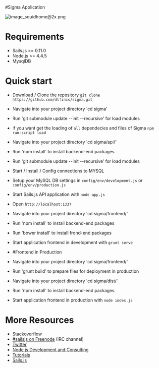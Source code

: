 #Sigma Application

![image_squidhome@2x.png](http://i.imgur.com/RIvu9.png)

# Requirements

- Sails.js >= 0.11.0
- Node.js >= 4.4.5
- MysqlDB

# Quick start

- Download / Clone the repository `git clone https://github.com/dlfinis/sigma.git`
- Navigate into your project directory 'cd sigma'
- Run 'git submodule update --init --recursive' for load modules
- If you want get the loading of `all` dependecies and files of Sigma `npm run-script load` 

- Navigate into your project directory 'cd sigma/api/'
- Run 'npm install' to install backend-end packages
- Run 'git submodule update --init --recursive' for load modules
- Start / Install / Config connections to MYSQL
- Setup your MySQL DB settings in `config/env/development.js` or `config/env/production.js`
- Start Sails.js API application with `node app.js`
- Open `http://localhost:1337`

- Navigate into your project directory 'cd sigma/frontend/'
- Run 'npm install' to install backend-end packages
- Run 'bower install' to install frond-end packages
- Start application frontend in development with `grunt serve`

- #Frontend in Production
- Navigate into your project directory 'cd sigma/frontend/'
- Run 'grunt build' to prepare files for deployment in production
- Navigate into your project directory 'cd sigma/dist/'
- Run 'npm install' to install backend-end packages
- Start application frontend in production with `node index.js`

# More Resources

- [Stackoverflow](http://stackoverflow.com/questions/tagged/sails.js)
- [#sailsjs on Freenode](http://webchat.freenode.net/) (IRC channel)
- [Twitter](https://twitter.com/sailsjs)
- [Node.js Development and Consulting](http://icenodes.com)
- [Tutorials](https://github.com/balderdashy/sails-docs/blob/master/FAQ)
- [Sails.js](http://sailsjs.org/)
